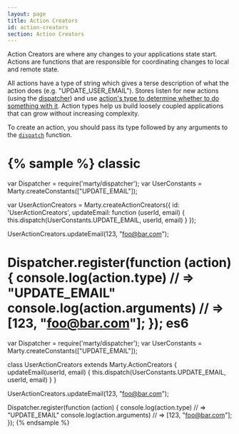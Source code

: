 ```yaml
---
layout: page
title: Action Creators
id: action-creators
section: Action Creators
---
```


Action Creators are where any changes to your applications state start. Actions are functions that are responsible for coordinating changes to local and remote state.

All actions have a type of string which gives a terse description of what the action does (e.g. "UPDATE\_USER_EMAIL"). Stores listen for new actions (using the [dispatcher](/guides/dispatcher/index.html)) and use [action's type to determine whether to do something with it](/api/stores/index.html#handlers). Action types help us build loosely coupled applications that can grow without increasing complexity.

To create an action, you should pass its type followed by any arguments to the [``dispatch``](/api/actionCreators/index.html#dispatch) function.

{% sample %}
classic
=======
var Dispatcher = require('marty/dispatcher');
var UserConstants = Marty.createConstants(["UPDATE_EMAIL"]);

var UserActionCreators = Marty.createActionCreators({
  id: 'UserActionCreators',
  updateEmail: function (userId, email) {
    this.dispatch(UserConstants.UPDATE_EMAIL, userId, email)
  }
});

UserActionCreators.updateEmail(123, "foo@bar.com");

Dispatcher.register(function (action) {
  console.log(action.type) // => "UPDATE_EMAIL"
  console.log(action.arguments) // => [123, "foo@bar.com"];
});
es6
===
var Dispatcher = require('marty/dispatcher');
var UserConstants = Marty.createConstants(["UPDATE_EMAIL"]);

class UserActionCreators extends Marty.ActionCreators {
  updateEmail(userId, email) {
    this.dispatch(UserConstants.UPDATE_EMAIL, userId, email)
  }
}

UserActionCreators.updateEmail(123, "foo@bar.com");

Dispatcher.register(function (action) {
  console.log(action.type) // => "UPDATE_EMAIL"
  console.log(action.arguments) // => [123, "foo@bar.com"];
});
{% endsample %}
